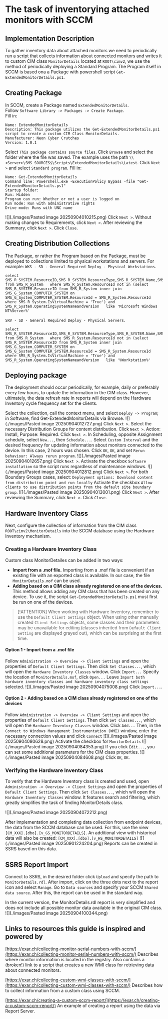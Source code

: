 # The task of inventorying attached monitors with SCCM

## Implementation Description

To gather inventory data about attached monitors we need to periodically run a script that collects information about connected monitors and writes it to custom CIM class `MonitorDetails` located at `ROOT\cimv2`, we use the method of periodically deploying a Standard Program. The Program itself in SCCM is based ona a Package with powershell script `Get-ExtendedMonitorDetails.ps1`.

## Creating Package

In SCCM, create a Package named `ExtendedMonitorDetails`.  
Follow `Software Library -> Packages -> Create Package`.  
Fill in:  

```properties
Name: ExtendedMonitorDetails
Description: This package utilizes the Get-ExtendedMonitorDetails.ps1 script to create a custom CIM Class MonitorDetails.
Manufacturer: Neon Cyber Crutches
Version: 1.0.1
```

Select `This package contains source files`. Click `Browse` and select the folder where the file was saved. The example uses the path `\\<Server>\SMS_SOURCES$\Scripts\ExtendedMonitorDetails\Latest`.
Click `Next >` and select `Standard program`.
Fill in:

```Properties
Name: Get-ExtendedMonitorDetails
Command line: Powershell.exe -ExecutionPolicy Bypass -file "Get-ExtendedMonitorDetails.ps1"
Startup folder:
Run: Hidden
Program can run: Whether or not a user is logged on
Run mode: Run with administrative rights
Drive mode: Runs with UNC name
```

![](./images/Pasted image 20250904010215.png)
Click `Next >`.
Without making changes to Requirements, click `Next >`.
After reviewing the Summary, click `Next >`.
Click `Close`.

## Creating Distribution Collections

The Package, or rather the Program based on the Package, must be deployed to collections limited to physical workstations and servers.
For example:
`WKS - SD - General Required Deploy - Physical Workstations`.

```WQL
select SMS_R_SYSTEM.ResourceID,SMS_R_SYSTEM.ResourceType,SMS_R_SYSTEM.Name,SMS_R_SYSTEM.SMSUniqueIdentifier,SMS_R_SYSTEM.ResourceDomainORWorkgroup,SMS_R_SYSTEM.Client from SMS_R_System   where SMS_R_System.ResourceId not in (select SMS_R_SYSTEM.ResourceID from SMS_R_System inner join SMS_G_System_COMPUTER_SYSTEM on SMS_G_System_COMPUTER_SYSTEM.ResourceId = SMS_R_System.ResourceId where SMS_R_System.IsVirtualMachine = 'True') and SMS_R_System.OperatingSystemNameandVersion   like 'Microsoft Windows NT%Server%'
```

`SRV - SD - General Required Deploy - Physical Servers`.

```WQL
select SMS_R_SYSTEM.ResourceID,SMS_R_SYSTEM.ResourceType,SMS_R_SYSTEM.Name,SMS_R_SYSTEM.SMSUniqueIdentifier,SMS_R_SYSTEM.ResourceDomainORWorkgroup,SMS_R_SYSTEM.Client from SMS_R_System   where SMS_R_System.ResourceId not in (select SMS_R_SYSTEM.ResourceID from SMS_R_System inner join SMS_G_System_COMPUTER_SYSTEM on SMS_G_System_COMPUTER_SYSTEM.ResourceId = SMS_R_System.ResourceId where SMS_R_System.IsVirtualMachine = 'True') and SMS_R_System.OperatingSystemNameandVersion   like '%Workstation%'
```

## Deploying package

The deployment should occur periodically, for example, daily or preferably every few hours, to update the information in the CIM class. However, ultimately, the data refresh rate in reports will depend on the Hardware Inventory cycle frequency set for the clients.

Select the collection, call the context menu, and select `Deploy -> Program`; in Software, find Get-ExtendedMonitorDetails via Browse.
![](./images/Pasted image 20250904012727.png)
Click `Next >`.
Select the necessary Distribution Groups for content distribution.
Click `Next >`.
Action: Install, Purpose: Required.
Click `Next >`.
In Scheduling, opposite Assignment schedule, select `New...`, then `Schedule...`.
Select `Custom Interval` and the desired frequency for updating information about monitors connected to the device. In this case, 2 hours was chosen.
Click `OK`, `OK`, and set `Rerun behaviour: Always rerun program`.
![](./images/Pasted image 20250904012657.png)
Click `Next >`.
Activate the checkbox `Software installation` so the script runs regardless of maintenance windows.
![](./images/Pasted image 20250904012812.png)
Click `Next >`.
For both Boundary Groups cases, select:
`Deployment options: Download content from distribution point and run locally`
Activate the checkbox `Allow clients to use distribution points from the default site boundary group`.
![](./images/Pasted image 20250904013001.png)
Click `Next >`.
After reviewing the Summary, click `Next >`.
Click `Close`.

## Hardware Inventory Class

Next, configure the collection of information from the CIM class `ROOT\cimv2\MonitorDetails` into the SCCM database using the Hardware Inventory mechanism.

### Creating a Hardware Inventory Class

Custom class MonitorDetailes can be added in two ways:

- **Import from a .mof file.**
  Importing from a .mof file is convenient if an existing file with an exported class is available. In our case, the file `MonitorDetails.mof` can be used.
- **Adding based on a CIM class already registered on one of the devices.**
  This method allows adding any CIM class that has been created on any device. To use it, the script `Get-ExtendedMonitorDetails.ps1` must first be run on one of the devices.

>[!ATTENTION]
>When working with Hardware Inventory, remember to use the `Default Client Settings` object. When using other manually created `Client Settings` objects, some classes and their parameters may be unavailable for editing (classes inherited from `Default Client Setting` are displayed grayed out), which can be surprising at the first time.

#### Option 1 - Import from a .mof file

Follow `Administration -> Overview -> Client Settings` and open the properties of `Default Client Settings`. Then click `Set Classes...`, which will open the `Hardware Inventory Classes` window. Click `Import...`
Specify the location of `MonitorDetails.mof`, click `Open...`
Leave `Import both hardware inventory classes and hardware inventory class settings` selected.
![](./images/Pasted image 20250904075008.png)
Click `Import...`.

#### Option 2 - Adding based on a CIM class already registered on one of the devices

Follow `Administration -> Overview -> Client Settings` and open the properties of `Default Client Settings`. Then click `Set Classes...`, which will open the `Hardware Inventory Classes` window. Click `Add...`
Then, in the `Connect to Windows Management Instrumentation (WMI)` window, enter the necessary connection values and click `Connect`
![](./images/Pasted image 20250904080628.png)
Activate the checkbox for `MonitorDetails`
![](./images/Pasted image 20250904084353.png)
If you click `Edit...`, you can set some additional parameters for the CIM class properties.
![](./images/Pasted image 20250904084608.png)
Click `OK`, `OK`.

### Verifying the Hardware Inventory Class

To verify that the Hardware Inventory class is created and used, open `Administration -> Overview -> Client Settings` and open the properties of `Default Client Settings`. Then click `Set Classes...`, which will open the `Hardware Inventory Classes` window. It features search and filtering, which greatly simplifies the task of finding MonitorDetails class.

![](./images/Pasted image 20250904072212.png)

After implementation and completing data collection from endpoint devices, the data from the SCCM database can be used. For this, use the view `[CM_XXX].[dbo].[v_GS_MONITORDETAILS]`.
An additional view with historical data will also be created: `[CM_XXX].[dbo].[v_HS_MONITORDETAILS]`
![](./images/Pasted image 20250901224204.png)
Reports can be created in SSRS based on this data.

## SSRS Report Import

Connect to SSRS, in the desired folder click `Upload` and specify the path to `MonitorDetails.rdl`.
After import, click on the three dots next to the report icon and select `Manage`.
Go to `Data sources` and specify your SCCM `Shared data source`.
After this, the report can be used in the standard way.

In the current version, the MonitorDetails.rdl report is very simplified and does not include all possible monitor data available in the original CIM class.
![](./images/Pasted image 20250904100344.png)

## Links to resources this guide is inspired and powered by

[https://exar.ch/collecting-monitor-serial-numbers-with-sccm/](https://exar.ch/collecting-monitor-serial-numbers-with-sccm/)
Describes where monitor information is located in the registry.
Also contains a (broken!) link to a script that creates a new WMI class for retrieving data about connected monitors.

[https://exar.ch/collecting-custom-wmi-classes-with-sccm/](https://exar.ch/collecting-custom-wmi-classes-with-sccm/)
Describes how to collect information from a custom class using SCCM.

[https://exar.ch/creating-a-custom-sccm-report/](https://exar.ch/creating-a-custom-sccm-report/)
An example of creating a report using the data via Report Server.
